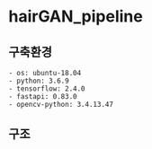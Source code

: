 # hairGAN_pipeline

## 구축환경  
    - os: ubuntu-18.04
    - python: 3.6.9
    - tensorflow: 2.4.0
    - fastapi: 0.83.0
    - opencv-python: 3.4.13.47

## 구조  

    